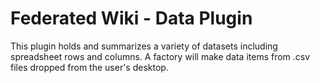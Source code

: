 # Federated Wiki - Data Plugin

This plugin holds and summarizes a variety of datasets including spreadsheet rows and columns. A factory will make data items from .csv files dropped from the user's desktop.

